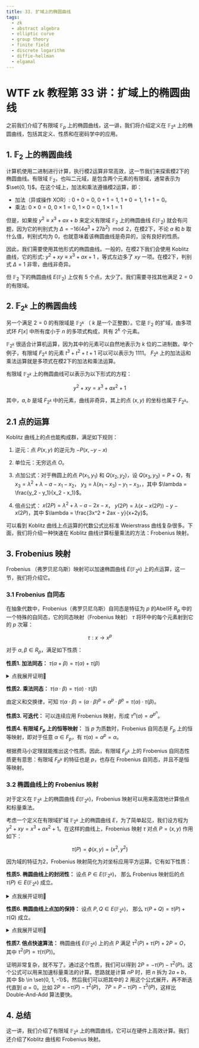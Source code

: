 ```yaml
---
title: 33. 扩域上的椭圆曲线
tags:
  - zk
  - abstract algebra
  - elliptic curve
  - group theory
  - finite field
  - discrete logarithm
  - diffie-hellman
  - elgamal
---
```


# WTF zk 教程第 33 讲：扩域上的椭圆曲线

之前我们介绍了有限域 $\mathbb{F}_p$ 上的椭圆曲线，这一讲，我们将介绍定义在 $\mathbb{F}_{2^k}$ 上的椭圆曲线，包括其定义、性质和在密码学中的应用。

## 1. $\mathbb{F}_2$ 上的椭圆曲线

计算机使用二进制进行计算，执行模2运算非常高效，这一节我们来探索模2下的椭圆曲线。有限域 $\mathbb{F}_2$，也叫二元域，是包含两个元素的有限域，通常表示为 $\set{0, 1}$。在这个域上，加法和乘法遵循模2运算，即：

- 加法（异或操作 XOR）: $0 + 0 = 0$, $0 + 1 = 1$, $1 + 0 = 1$, $1 + 1 = 0$。
- 乘法: $0 \times 0 = 0$, $0 \times 1 = 0$, $1 \times 0 = 0$, $1 \times 1 = 1$

但是，如果按 $y^2 \equiv x^3 + ax + b$ 来定义有限域 $\mathbb{F}_2$ 上的椭圆曲线 $E(\mathbb{F}_2)$ 就会有问题，因为它的判别式为 $\Delta= -16(4a^3 + 27b^2) \mod 2$，在模2下，不论 $a$ 和 $b$ 取什么值，判别式均为 0，也就意味着该椭圆曲线是奇异的，没有良好的性质。

因此，我们需要使用其他形式的椭圆曲线。一般的，在模2下我们会使用 Koblitz 曲线，它的形式: $y^2 + xy \equiv x^3 + ax + 1$ ，等式左边多了 $xy$ 一项。在模2下，判别式 $\Delta = 1$ 非零，曲线非奇异。

但 $\mathbb{F}_2$ 下的椭圆曲线 $E(\mathbb{F}_2)$ 上仅有 5 个点，太少了。我们需要寻找其他满足 $2 = 0$ 的有限域。

## 2. $\mathbb{F}_{2^k}$ 上的椭圆曲线

另一个满足 $2=0$ 的有限域是 $\mathbb{F}_{2^k}$ （ $k$ 是一个正整数）。它是 $\mathbb{F}_{2}$ 的扩域，由多项式环 $F[x]$ 中所有度小于 $n$ 的多项式构成，共有 $2^k$ 个元素。 

$\mathbb{F}_{2^k}$ 很适合计算机运算，因为其中的元素可以自然地表示为 $k$ 位的二进制数。举个例子，有限域 $F_{2^4}$ 的元素 $t^3 + t^2 + t + 1$ 可以可以表示为 $1111$。 $F_{2^k}$ 上的加法运和乘法运算就是多项式在模2下的加法和乘法运算。

有限域 $\mathbb{F}_{2^k}$ 上的椭圆曲线可以表示为以下形式的方程：

$$
y^2 + xy = x^3 + ax^2 + 1
$$

其中，$a, b$ 是域 $F_{2^k}$ 中的元素，曲线非奇异，其上的点 $(x, y)$ 的坐标也属于 $F_{2^k}$。

## 2.1 点的运算

Koblitz 曲线上的点也能构成群，满足如下规则：

1. 逆元：点 $P(x, y)$ 的逆元为 $-P(x, -y-x)$

2. 单位元：无穷远点 $O$。

3. 点加公式：对于椭圆上的点 $P(x_1, y_1)$ 和 $Q(x_2, y_2)$，设 $Q(x_3, y_3) = P + Q$，有 $x_3 = \lambda^2 + \lambda -a -x_1 - x_2$， $y_3 =  \lambda(x_1-x_3) - y_1 - x_3$，，其中 $\lambda = \frac{y_2 - y_1}{x_2 - x_1}$。

4. 倍点公式： $x(2P) = \lambda^2 + \lambda -a - 2x - x$， $y(2P)= \lambda(x-x(2P)) - y - x(2P)$，其中 $\lambda = \frac{3x^2 + 2ax - y}{x+2y}$。

可以看到 Koblitz 曲线上点运算的代数公式比标准 Weierstrass 曲线复杂很多。下面，我们将介绍一种快速在 Koblitz 曲线计算标量乘法的方法：Frobenius 映射。

## 3. Frobenius 映射

Frobenius （弗罗贝尼乌斯）映射可以加速椭圆曲线 $E(\mathbb{F}_{2^k})$ 上的点运算，这一节，我们将介绍它。

### 3.1 Frobenius 自同态

在抽象代数中，Frobenius（弗罗贝尼乌斯）自同态是特征为 $p$ 的Abel环 $R_p$ 中的一个特殊的自同态，它的同态映射（Frobenius 映射） $\tau$ 将环中的每个元素射到它的 $p$ 次幂：

$$
\tau: x \to x^p
$$

对于 $\alpha , \beta \in R_p$，满足如下性质：

**性质1. 加法同态：** $\tau(\alpha + \beta) = \tau(\alpha) + \tau(\beta)$

<details><summary>点我展开证明👀</summary>

根据定义， $\tau(\alpha + \beta) = (\alpha + \beta)^p$，根据二项式定理展开，除了 $\alpha^p$ 和 $\beta^p$ 两项之外，其余的系数都能被 $p$ 整除。由于环的特征是p，这些项的系数是0，可以删去。因此有 $(\alpha + \beta)^p = \alpha^p + \beta^p = \tau(\alpha) + \tau(\beta)$，证毕。

</details>

**性质2. 乘法同态：** $\tau(\alpha \cdot \beta) = \tau(\alpha) \cdot \tau(\beta)$

由定义和交换律，可知 $\tau(\alpha \cdot \beta) = (\alpha \cdot \beta)^p = \alpha^p \cdot \beta^p = \tau(\alpha) \cdot \tau(\beta)$。

**性质3. 可迭代：** 可以连续应用 Frobenius 映射，形成 $\tau^n(a) = a^{p^n}$。

**性质4. 有限域 $F_p$ 上的恒等映射：** 当 $p$ 为质数时，Frobenius 自同态是 $F_p$ 上的恒等映射，即对于任意 $\alpha \in F_p$，有 $\tau(\alpha) = \alpha^p = \alpha$。

根据费马小定理就能推出这个性质。因此，有限域 $F_{p^k}$ 上的 Frobenius 自同态性质更有意思：有限域 $F_{p^k}$ 的特征也是 $p$，也存在 Frobenius 自同态，并且不是恒等映射。

### 3.2 椭圆曲线上的 Frobenius 映射

对于定义在 $\mathbb{F}_{2^k}$ 上的椭圆曲线 $E(\mathbb{F}_{2^k})$，Frobenius 映射可以用来高效地计算倍点和标量乘法。

考虑一个定义在有限域扩域 $\mathbb{F}_{2^k}$ 上的椭圆曲线 $E$，为了简单起见，我们设方程为 $y^2 + xy = x^3 + ax^2 + 1$。在这样的曲线上，Frobenius 映射 $\tau$ 对点 $P = (x, y)$ 作用如下：

$$
\tau(P) = \phi(x, y) = (x^2, y^2)
$$

因为域的特征为2，Frobenius 映射简化为对坐标应用平方运算。它有如下性质：

**性质5. 椭圆曲线上的封闭性：** 设点 $P \in E(\mathbb{F}_{2^k})$， 那么 Frobenius 映射后的点 $\tau(P) \in E(\mathbb{F}_{2^k})$ 成立。

<details><summary>点我展开证明👀</summary>

根据定义， $\tau(P) = (\tau(x), \tau(y))$。因为点 $P$ 在椭圆曲线上，因此满足方程： $y^2 + xy - x^3 - ax^2 - 1 = 0$。等式两边同时进行 Frobenius 映射，有：

$\tau(y^2) + \tau(xy) - \tau(x^3) - \tau(ax^2) - \tau(1) = 0$

由于 Frobenius 映射的加法和乘法的同态，以及在 $F_p$ 上恒等映射的性质（系数上会用到），可以简化为：

$\tau(y)^2 + \tau(x)\tau(y) - \tau(x)^3 - a\tau(x)^2 - 1 = 0$

因此点 $\tau(P) = (\tau(x), \tau(y))$ 也满足椭圆曲线方程，在椭圆曲线 $E(\mathbb{F}_{2^k})$ 上。证毕。

</details>

**性质6. 椭圆曲线上点加的保持：** 设点 $P, Q \in E(\mathbb{F}_{2^k})$， 那么 $\tau(P + Q) = \tau(P) + \tau(Q)$ 成立。

<details><summary>点我展开证明👀</summary>

过程太复杂还没写。大致思路就是 $\tau$ 具有加法和乘法同态，以及以及在 $F_p$ 上恒等映射的性质（系数上会用到），因此能从点加法的公式推出 $\tau(P + Q) = \tau(P) + \tau(Q)$。

</details>

**性质7. 倍点快速算法：** 椭圆曲线 $E(\mathbb{F}_{2^k})$ 上的点 $P$ 满足 $\tau^2(P) + \tau(P) + 2P = O$，其中 $\tau^2(P) = \tau(\tau(P))$。 

证明非常复杂，就不写了。通过这个性质，我们可以得到 $2P = - \tau(P) - \tau^2(P)$。这个公式可以用来加速标量乘法的计算。思路就是计算 $nP$ 时，把 $n$ 拆为 $2a + b$，其中 $b \in \set{0, 1, -1}$，然后我们可以把其中的 2 用这个公式展开，再不断迭代直到 $a = 0$。比如 $2P = - \tau(P) - \tau^2(P)$， $7P = P - \tau(P) - \tau^5(P)$，这样比 Double-And-Add 算法要快。

## 4. 总结

这一讲，我们介绍了有限域 $\mathbb{F}_{2^k}$ 上的椭圆曲线，它可以在硬件上高效计算。我们还介绍了Koblitz 曲线和 Frobenius 映射。